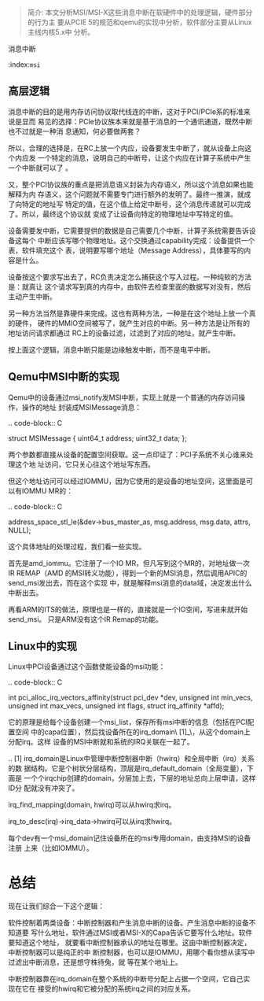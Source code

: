 > 简介: 本文分析MSI/MSI-X这些消息中断在软硬件中的处理逻辑，硬件部分的行为主
  要从PCIE 5的规范和qemu的实现中分析，软件部分主要从Linux主线内核5.x中
  分析。

消息中断

:index:`msi`

## 高层逻辑

消息中断的目的是用内存访问协议取代线连的中断，这对于PCI/PCIe系的标准来说是显而
易见的选择：PCIe协议族本来就是基于消息的一个通讯通道，既然中断也不过就是一种消
息通知，何必要做两套？

所以，合理的选择是，在RC上放一个内应，设备要发生中断了，就从设备上向这个内应发
一个特定的消息，说明自己的中断号，让这个内应在计算子系统中产生一个中断就可以了
。

又，整个PCI协议族的重点是把消息语义封装为内存语义，所以这个消息如果也能解释为内
存语义，这个问题就不需要专门进行额外的发明了。最终一推演，就成了向特定的地址写
特定的值，在这个值上给定中断号，这个消息传递就可以完成了。所以，最终这个协议就
变成了让设备向特定的物理地址中写特定的值。

设备需要发中断，它需要提供的数据是自己需要几个中断，计算子系统需要告诉设备这每个
中断应该写哪个物理地址。这个交换通过capability完成：设备提供一个表，软件填充这个
表，说明要写哪个地址（Message Address），具体要写的内容是什么。

设备按这个要求写出去了，RC负责决定怎么捕获这个写入过程。一种纯软的方法是：就真让
这个请求写到真的内存中，由软件去检查里面的数据写对没有，然后主动产生中断。

另一种方法当然是靠硬件来完成。这也有两种方法，一种是在这个地址上放一个真的硬件，
硬件的MMIO空间被写了，就产生对应的中断。另一种方法是让所有的地址访问请求都通过
RC上的设备过滤，过滤到了对应的地址，就产生中断。

按上面这个逻辑，消息中断只能是边缘触发中断，而不是电平中断。

## Qemu中MSI中断的实现

Qemu中的设备通过msi_notify发MSI中断，实现上就是一个普通的内存访问操作，操作的地址
封装成MSIMessage消息：

.. code-block:: C

  struct MSIMessage {
  uint64_t address;
  uint32_t data;
  };

两个参数都直接从设备的配置空间获取。这一点印证了：PCI子系统不关心谁来处理这个地
址访问，它只关心往这个地址写东西。

但这个地址访问可以经过IOMMU，因为它使用的是设备的地址空间，这里面是可以有IOMMU
MR的：

.. code-block:: C

  address_space_stl_le(&dev->bus_master_as, msg.address, msg.data, attrs, NULL);

这个具体地址的处理过程，我们看一些实现。

首先是amd_iommu。它注册了一个IO MR，但凡写到这个MR的，对地址做一次IR REMAP（AMD
的MSI转义功能），得到一个新的MSI消息，然后调用APIC的send_msi发出去，而在这个实现
中，就是解释msi消息的data域，决定发出什么中断出去。

再看ARM的ITS的做法，原理也是一样的，直接就是一个IO空间，写进来就开始send_msi。
只是ARM没有这个IR Remap的功能。

## Linux中的实现

Linux中PCI设备通过这个函数使能设备的msi功能：

.. code-block:: C

  int pci_alloc_irq_vectors_affinity(struct pci_dev *dev, unsigned int min_vecs,
  unsigned int max_vecs, unsigned int flags,
  struct irq_affinity *affd);

它的原理是给每个设备创建一个msi_list，保存所有msi中断的信息（包括在PCI配置空间
中的capa位置），然后找设备所在的irq_domain\ [1]_\，从这个domain上分配irq。这样
设备的MSI中断就和系统的IRQ关联在一起了。

.. [1] irq_domain是Linux中管理中断控制器中断（hwirq）和全局中断（irq）关系的数
  据结构。它是个树状分层结构，顶层是irq_default_domain（全局变量），下面是
  一个个irqchip创建的domain，分层加上去，下层的地址总向上层申请，这样ID分
  配就没有冲突了。

  irq_find_mapping(domain, hwirq)可以从hwirq求irq。

  irq_to_desc(irq)->irq_data->hwirq可以从irq求hwirq。

  每个dev有一个msi_domain记住设备所在的msi专用domain，由支持MSI的设备注册
  上来（比如IOMMU）。

总结
====

现在让我们综合一下这个逻辑：

软件控制着两类设备：中断控制器和产生消息中断的设备。产生消息中断的设备不知道要
写什么地址，软件通过MSI或者MSI-X的Capa告诉它要写什么地址。软件要知道这个地址，
就要看中断控制器承认的地址在哪里。这由中断控制器决定，中断控制器可以是纯正的中
断控制器，也可以是IOMMU，用哪个看你想从读写中过滤出中断消息，还是想守株待兔，就
等在某个地址上。

中断控制器靠在irq_domain在整个系统的中断号分配上占据一个空间，它自己实现在它在
接受的hwirq和它被分配的系统irq之间的对应关系。
